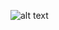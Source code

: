 ![alt text](https://img1.daumcdn.net/thumb/R1280x0/?scode=mtistory2&fname=https%3A%2F%2Fblog.kakaocdn.net%2Fdn%2FcRf5k4%2Fbtrdqj07YLc%2Fa2G2IHtl3gVbKCj2Io6ikk%2Fimg.png)
